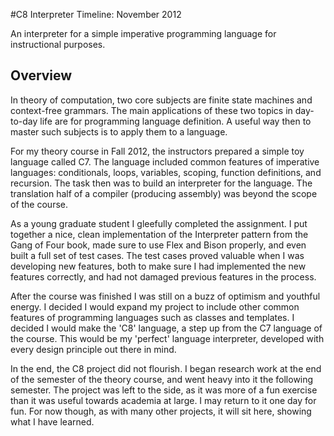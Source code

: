 #C8 Interpreter
Timeline:  November 2012

An interpreter for a simple imperative programming language for instructional purposes.

Overview
--------

In theory of computation, two core subjects are finite state machines and context-free grammars.  The main applications of these two topics in day-to-day life are for programming language definition.  A useful way then to master such subjects is to apply them to a language.

For my theory course in Fall 2012, the instructors prepared a simple toy language called C7.  The language included common features of imperative languages:  conditionals, loops, variables, scoping, function definitions, and recursion.  The task then was to build an interpreter for the language.  The translation half of a compiler (producing assembly) was beyond the scope of the course.

As a young graduate student I gleefully completed the assignment.  I put together a nice, clean implementation of the Interpreter pattern from the Gang of Four book, made sure to use Flex and Bison properly, and even built a full set of test cases.  The test cases proved valuable when I was developing new features, both to make sure I had implemented the new features correctly, and had not damaged previous features in the process.

After the course was finished I was still on a buzz of optimism and youthful energy.  I decided I would expand my project to include other common features of programming languages such as classes and templates.  I decided I would make the 'C8' language, a step up from the C7 language of the course.  This would be my 'perfect' language interpreter, developed with every design principle out there in mind.

In the end, the C8 project did not flourish.  I began research work at the end of the semester of the theory course, and went heavy into it the following semester.  The project was left to the side, as it was more of a fun exercise than it was useful towards academia at large.  I may return to it one day for fun.  For now though, as with many other projects, it will sit here, showing what I have learned.

